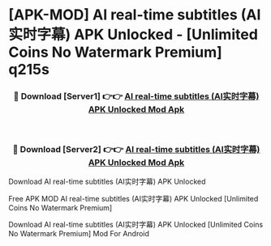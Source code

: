 # [APK-MOD] AI real-time subtitles (AI实时字幕) APK Unlocked - [Unlimited Coins No Watermark Premium] q215s



<div align="center">
<h3>🔴 Download [Server1] 👉👉 <a href="https://momento.my/?title=AI_real-time_subtitles_(AI实时字幕)_APK_Unlocked">AI real-time subtitles (AI实时字幕) APK Unlocked Mod Apk</a></h3><br>

<h3>🔴 Download [Server2] 👉👉 <a href="https://momento.my/?title=AI_real-time_subtitles_(AI实时字幕)_APK_Unlocked">AI real-time subtitles (AI实时字幕) APK Unlocked Mod Apk</a></h3>
</div>



Download AI real-time subtitles (AI实时字幕) APK Unlocked 

Free APK MOD AI real-time subtitles (AI实时字幕) APK Unlocked [Unlimited Coins No Watermark Premium]

Download AI real-time subtitles (AI实时字幕) APK Unlocked [Unlimited Coins No Watermark Premium] Mod For Android
